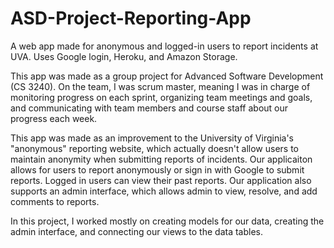 # ASD-Project-Reporting-App
A web app made for anonymous and logged-in users to report incidents at UVA. Uses Google login, Heroku, and Amazon Storage. 

This app was made as a group project for Advanced Software Development (CS 3240). On the team, I was scrum master, meaning I was in charge of monitoring progress on each sprint, organizing team meetings and goals, and communicating with team members and course staff about our progress each week. 

This app was made as an improvement to the University of Virginia's "anonymous" reporting website, which actually doesn't allow users to maintain anonymity when submitting reports of incidents. Our applicaiton allows for users to report anonymously or sign in with Google to submit reports. Logged in users can view their past reports. Our application also supports an admin interface, which allows admin to view, resolve, and add comments to reports. 

In this project, I worked mostly on creating models for our data, creating the admin interface, and connecting our views to the data tables.
